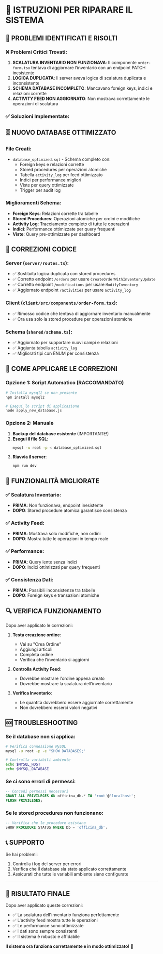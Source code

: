 # 🔧 ISTRUZIONI PER RIPARARE IL SISTEMA

## 🚨 PROBLEMI IDENTIFICATI E RISOLTI

### ❌ Problemi Critici Trovati:
1. **SCALATURA INVENTARIO NON FUNZIONAVA**: Il componente `order-form.tsx` tentava di aggiornare l'inventario con un endpoint PATCH inesistente
2. **LOGICA DUPLICATA**: Il server aveva logica di scalatura duplicata e inconsistente
3. **SCHEMA DATABASE INCOMPLETO**: Mancavano foreign keys, indici e relazioni corrette
4. **ACTIVITY FEED NON AGGIORNATO**: Non mostrava correttamente le operazioni di scalatura

### ✅ Soluzioni Implementate:

## 🗄️ NUOVO DATABASE OTTIMIZZATO

### File Creati:
- `database_optimized.sql` - Schema completo con:
  - Foreign keys e relazioni corrette
  - Stored procedures per operazioni atomiche
  - Tabella `activity_log` per feed ottimizzato
  - Indici per performance migliori
  - Viste per query ottimizzate
  - Trigger per audit log

### Miglioramenti Schema:
- **Foreign Keys**: Relazioni corrette tra tabelle
- **Stored Procedures**: Operazioni atomiche per ordini e modifiche
- **Activity Log**: Tracciamento completo di tutte le operazioni
- **Indici**: Performance ottimizzate per query frequenti
- **Viste**: Query pre-ottimizzate per dashboard

## 🔧 CORREZIONI CODICE

### Server (`server/routes.ts`):
- ✅ Sostituita logica duplicata con stored procedures
- ✅ Corretto endpoint `/orders` per usare `CreateOrderWithInventoryUpdate`
- ✅ Corretto endpoint `/modifications` per usare `ModifyInventory`
- ✅ Aggiornato endpoint `/activities` per usare `activity_log`

### Client (`client/src/components/order-form.tsx`):
- ✅ Rimosso codice che tentava di aggiornare inventario manualmente
- ✅ Ora usa solo la stored procedure per operazioni atomiche

### Schema (`shared/schema.ts`):
- ✅ Aggiornato per supportare nuovi campi e relazioni
- ✅ Aggiunta tabella `activity_log`
- ✅ Migliorati tipi con ENUM per consistenza

## 🚀 COME APPLICARE LE CORREZIONI

### Opzione 1: Script Automatico (RACCOMANDATO)
```bash
# Installa mysql2 se non presente
npm install mysql2

# Esegui lo script di applicazione
node apply_new_database.js
```

### Opzione 2: Manuale
1. **Backup del database esistente** (IMPORTANTE!)
2. **Esegui il file SQL**:
   ```bash
   mysql -u root -p < database_optimized.sql
   ```
3. **Riavvia il server**:
   ```bash
   npm run dev
   ```

## 🎯 FUNZIONALITÀ MIGLIORATE

### ✅ Scalatura Inventario:
- **PRIMA**: Non funzionava, endpoint inesistente
- **DOPO**: Stored procedure atomica garantisce consistenza

### ✅ Activity Feed:
- **PRIMA**: Mostrava solo modifiche, non ordini
- **DOPO**: Mostra tutte le operazioni in tempo reale

### ✅ Performance:
- **PRIMA**: Query lente senza indici
- **DOPO**: Indici ottimizzati per query frequenti

### ✅ Consistenza Dati:
- **PRIMA**: Possibili inconsistenze tra tabelle
- **DOPO**: Foreign keys e transazioni atomiche

## 🔍 VERIFICA FUNZIONAMENTO

Dopo aver applicato le correzioni:

1. **Testa creazione ordine**:
   - Vai su "Crea Ordine"
   - Aggiungi articoli
   - Completa ordine
   - Verifica che l'inventario si aggiorni

2. **Controlla Activity Feed**:
   - Dovrebbe mostrare l'ordine appena creato
   - Dovrebbe mostrare la scalatura dell'inventario

3. **Verifica Inventario**:
   - Le quantità dovrebbero essere aggiornate correttamente
   - Non dovrebbero esserci valori negativi

## 🆘 TROUBLESHOOTING

### Se il database non si applica:
```bash
# Verifica connessione MySQL
mysql -u root -p -e "SHOW DATABASES;"

# Controlla variabili ambiente
echo $MYSQL_HOST
echo $MYSQL_DATABASE
```

### Se ci sono errori di permessi:
```sql
-- Concedi permessi necessari
GRANT ALL PRIVILEGES ON officina_db.* TO 'root'@'localhost';
FLUSH PRIVILEGES;
```

### Se le stored procedures non funzionano:
```sql
-- Verifica che le procedure esistano
SHOW PROCEDURE STATUS WHERE Db = 'officina_db';
```

## 📞 SUPPORTO

Se hai problemi:
1. Controlla i log del server per errori
2. Verifica che il database sia stato applicato correttamente
3. Assicurati che tutte le variabili ambiente siano configurate

---

## 🎉 RISULTATO FINALE

Dopo aver applicato queste correzioni:
- ✅ La scalatura dell'inventario funziona perfettamente
- ✅ L'activity feed mostra tutte le operazioni
- ✅ Le performance sono ottimizzate
- ✅ I dati sono sempre consistenti
- ✅ Il sistema è robusto e affidabile

**Il sistema ora funziona correttamente e in modo ottimizzato!** 🚀
